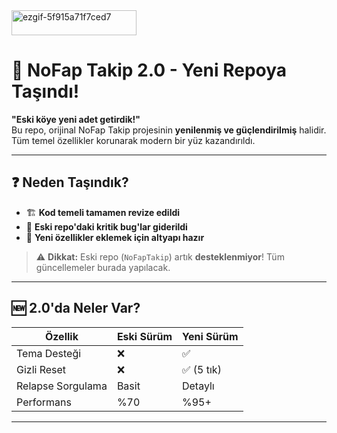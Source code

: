<img width="200" height="40" alt="ezgif-5f915a71f7ced7" src="https://github.com/user-attachments/assets/ab90f792-eaba-4527-957c-fa22d99fc3e4" />

# 🔄 NoFap Takip 2.0 - Yeni Repoya Taşındı!

**"Eski köye yeni adet getirdik!"**  
Bu repo, orijinal NoFap Takip projesinin **yenilenmiş ve güçlendirilmiş** halidir. Tüm temel özellikler korunarak modern bir yüz kazandırıldı.

---

## ❓ Neden Taşındık?
- 🏗️ **Kod temeli tamamen revize edildi**  
- 🐛 **Eski repo'daki kritik bug'lar giderildi**  
- 🌈 **Yeni özellikler eklemek için altyapı hazır**  

> ⚠️ **Dikkat:** Eski repo (`NoFapTakip`) artık **desteklenmiyor**! Tüm güncellemeler burada yapılacak.

---

## 🆕 2.0'da Neler Var?
| Özellik               | Eski Sürüm | Yeni Sürüm |
|-----------------------|------------|------------|
| Tema Desteği          | ❌         | ✅         |
| Gizli Reset           | ❌         | ✅ (5 tık) |
| Relapse Sorgulama     | Basit      | Detaylı    |
| Performans            | %70        | %95+       |

---

